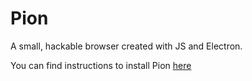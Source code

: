 # Pion

A small, hackable browser created with JS and Electron.

You can find instructions to install Pion [here](https://github.com/BookOwl/pion-browser/wiki/Installing)
